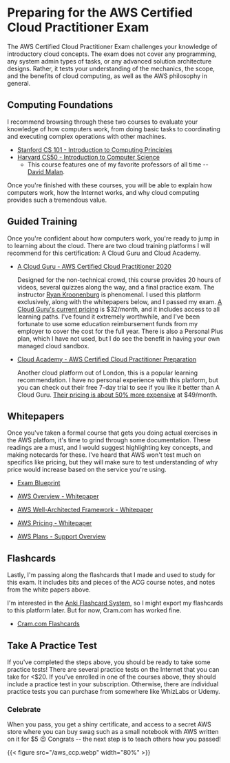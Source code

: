 # Preparing for the AWS Certified Cloud Practitioner Exam


The AWS Certified Cloud Practitioner Exam challenges your knowledge of introductory cloud concepts. The exam does not cover any programming, any system admin types of tasks, or any advanced solution architecture designs. Rather, it tests your understanding of the mechanics, the scope, and the benefits of cloud computing, as well as the AWS philosophy in general.

## Computing Foundations

I recommend browsing through these two courses to evaluate your knowledge of how computers work, from doing basic tasks to coordinating and executing complex operations with other machines. 

* [Stanford CS 101 - Introduction to Computing Principles](https://web.stanford.edu/class/cs101/)
* [Harvard CS50 - Introduction to Computer Science](https://online-learning.harvard.edu/course/cs50-introduction-computer-science?delta=0)
    * This course features one of my favorite professors of all time -- [David Malan](https://www.newyorker.com/news/our-local-correspondents/how-harvards-star-computer-science-professor-built-a-distance-learning-empire).

Once you're finished with these courses, you will be able to explain how computers work, how the Internet works, and why cloud computing provides such a tremendous value. 

## Guided Training

Once you're confident about how computers work, you're ready to jump in to learning about the cloud. There are two cloud training platforms I will recommend for this certification: A Cloud Guru and Cloud Academy. 

* [A Cloud Guru - AWS Certified Cloud Practitioner 2020](https://acloud.guru/learn/aws-certified-cloud-practitioner)
    
    Designed for the non-technical crowd, this course provides 20 hours of videos, several quizzes along the way, and a final practice exam. The instructor [Ryan Kroonenburg](https://aws.amazon.com/developer/community/heroes/ryan-kroonenburg/) is phenomenal. I used this platform exclusively, along with the whitepapers below, and I passed my exam. [A Cloud Guru's current pricing](https://acloudguru.com/pricing) is $32/month, and it includes access to all learning paths. I've found it extremely worthwhile, and I've been fortunate to use some education reimbursement funds from my employer to cover the cost for the full year. There is also a Personal Plus plan, which I have not used, but I do see the benefit in having your own managed cloud sandbox.

* [Cloud Academy - AWS Certified Cloud Practitioner Preparation](https://cloudacademy.com/learning-paths/cloud-academy-cloud-practitioner-certification-preparation-for-aws-180/)
    
    Another cloud platform out of London, this is a popular learning recommendation. I have no personal experience with this platform, but you can check out their free 7-day trial to see if you like it better than A Cloud Guru. [Their pricing is about 50% more expensive](https://cloudacademy.com/pricing/?direct=true) at $49/month.

## Whitepapers

Once you've taken a formal course that gets you doing actual exercises in the AWS platfom, it's time to grind through some documentation. These readings are a must, and I would suggest highlighting key concepts, and making notecards for these. I've heard that AWS won't test much on specifics like pricing, but they will make sure to test understanding of why price would increase based on the service you're using. 

* [Exam Blueprint](https://d1.awsstatic.com/training-and-certification/Docs%20-%20Cloud%20Practitioner/AWS_Certified_Cloud_Practitioner_beta_exam%20guide_FINAL.PDF)  

* [AWS Overview - Whitepaper](https://d0.awsstatic.com/whitepapers/aws-overview.pdf)  

* [AWS Well-Architected Framework - Whitepaper](https://d1.awsstatic.com/whitepapers/architecture/AWS_Well-Architected_Framework.pdf)  

* [AWS Pricing - Whitepaper](https://d0.awsstatic.com/whitepapers/aws_pricing_overview.pdf)  

* [AWS Plans - Support Overview](https://aws.amazon.com/premiumsupport/plans/)


## Flashcards

Lastly, I'm passing along the flashcards that I made and used to study for this exam. It includes bits and pieces of the ACG course notes, and notes from the white papers above.

I'm interested in the [Anki Flashcard System](https://apps.ankiweb.net/), so I might export my flashcards to this platform later. But for now, Cram.com has worked fine.

* [Cram.com Flashcards](https://www.cram.com/flashcards/aws-certification-exam-prep-10974897)

## Take A Practice Test

If you've completed the steps above, you should be ready to take some practice tests! There are several practice tests on the Internet that you can take for <$20. If you've enrolled in one of the courses above, they should include a practice test in your subscription. Otherwise, there are individual practice tests you can purchase from somewhere like WhizLabs or Udemy. 

### Celebrate

When you pass, you get a shiny certificate, and access to a secret AWS store where you can buy swag such as a small notebook with AWS written on it for $5 :wink: Congrats -- the next step is to teach others how you passed!

{{< figure src="/aws_ccp.webp" width="80%" >}}

